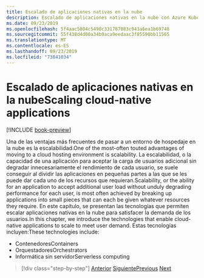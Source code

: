 ```yaml
---
title: Escalado de aplicaciones nativas en la nube
description: Escalado de aplicaciones nativas en la nube con Azure Kubernetes Service y Azure Functions para satisfacer la demanda de los usuarios de una manera rentable.
ms.date: 09/23/2019
ms.openlocfilehash: 5f4aac5804c5498c331787083c943a6ea1b69748
ms.sourcegitcommit: 55f438d4d00a34b9aca9eedaac3f85590bb11565
ms.translationtype: MT
ms.contentlocale: es-ES
ms.lasthandoff: 09/23/2019
ms.locfileid: "73841034"
---
```

# <a name="scaling-cloud-native-applications"></a><span data-ttu-id="a6b79-103">Escalado de aplicaciones nativas en la nube</span><span class="sxs-lookup"><span data-stu-id="a6b79-103">Scaling cloud-native applications</span></span>

[!INCLUDE [book-preview](../../../includes/book-preview.md)]

<span data-ttu-id="a6b79-104">Una de las ventajas más frecuentes de pasar a un entorno de hospedaje en la nube es la escalabilidad.</span><span class="sxs-lookup"><span data-stu-id="a6b79-104">One of the most-often touted advantages of moving to a cloud hosting environment is scalability.</span></span> <span data-ttu-id="a6b79-105">La escalabilidad, o la capacidad de una aplicación para aceptar la carga de usuarios adicional sin degradar innecesariamente el rendimiento de cada usuario, se suele conseguir al dividir las aplicaciones en pequeñas partes a las que se les puede dar cada uno de los recursos que requieran.</span><span class="sxs-lookup"><span data-stu-id="a6b79-105">Scalability, or the ability for an application to accept additional user load without unduly degrading performance for each user, is most often achieved by breaking up applications into small pieces that can each be given whatever resources they require.</span></span> <span data-ttu-id="a6b79-106">En este capítulo, se presentan las tecnologías que permiten escalar aplicaciones nativas en la nube para satisfacer la demanda de los usuarios.</span><span class="sxs-lookup"><span data-stu-id="a6b79-106">In this chapter, we introduce the technologies that enable cloud-native applications to scale to meet user demand.</span></span> <span data-ttu-id="a6b79-107">Estas tecnologías incluyen:</span><span class="sxs-lookup"><span data-stu-id="a6b79-107">These technologies include:</span></span>

- <span data-ttu-id="a6b79-108">Contenedores</span><span class="sxs-lookup"><span data-stu-id="a6b79-108">Containers</span></span>
- <span data-ttu-id="a6b79-109">Orquestadores</span><span class="sxs-lookup"><span data-stu-id="a6b79-109">Orchestrators</span></span>
- <span data-ttu-id="a6b79-110">Informática sin servidor</span><span class="sxs-lookup"><span data-stu-id="a6b79-110">Serverless computing</span></span>

>[!div class="step-by-step"]
><span data-ttu-id="a6b79-111">[Anterior](centralized-configuration.md)
>[Siguiente](leverage-containers-orchestrators.md)</span><span class="sxs-lookup"><span data-stu-id="a6b79-111">[Previous](centralized-configuration.md)
[Next](leverage-containers-orchestrators.md)</span></span>
